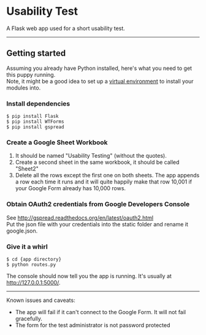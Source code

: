# Usability Test
A Flask web app used for a short usability test.  
- - - -

## Getting started
Assuming you already have Python installed, here's what you need to get this puppy running.  
Note, it might be a good idea to set up a [virtual environment](http://flask.pocoo.org/docs/0.10/installation/#installation "Flask installation") to install your modules into.

### Install dependencies

	$ pip install Flask
	$ pip install WTForms
	$ pip install gspread

### Create a Google Sheet Workbook
1. It should be named "Usability Testing" (without the quotes).  
2. Create a second sheet in the same workbook, it should be called "Sheet2"  
3. Delete all the rows except the first one on both sheets. The app appends a row each time it runs and it will quite happily make that row 10,001 if your Google Form already has 10,000 rows.

### Obtain OAuth2 credentials from Google Developers Console  
See <http://gspread.readthedocs.org/en/latest/oauth2.html>  
Put the json file with your credentials into the static folder and rename it google.json.

### Give it a whirl

    $ cd {app directory}
	$ python routes.py

The console should now tell you the app is running. It's usually at http://127.0.0.1:5000/.

---
Known issues and caveats:

*	The app will fail if it can't connect to the Google Form. It will not fail gracefully.
*	The form for the test administrator is not password protected
